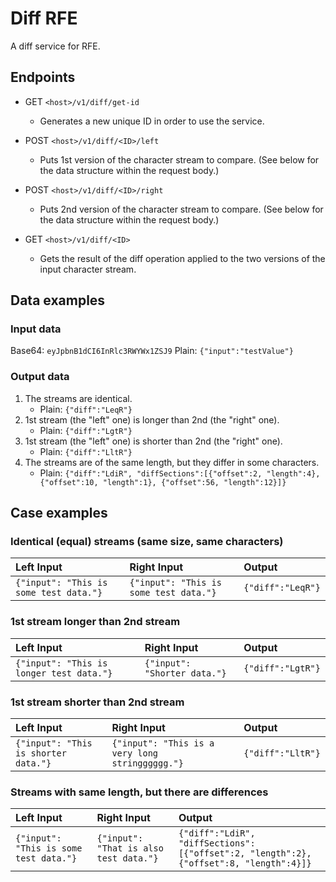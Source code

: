 # Diff RFE

A diff service for RFE.


## Endpoints

- GET `<host>/v1/diff/get-id`
  - Generates a new unique ID in order to use the service.

- POST `<host>/v1/diff/<ID>/left`
  - Puts 1st version of the character stream to compare. (See below for the data structure within the request body.)

- POST `<host>/v1/diff/<ID>/right`
  - Puts 2nd version of the character stream to compare. (See below for the data structure within the request body.)

- GET `<host>/v1/diff/<ID>`
  - Gets the result of the diff operation applied to the two versions of the input character stream.


## Data examples

### Input data

Base64: `eyJpbnB1dCI6InRlc3RWYWx1ZSJ9`
Plain:  `{"input":"testValue"}`

### Output data

1. The streams are identical.
   - Plain: `{"diff":"LeqR"}`
2. 1st stream (the "left" one) is longer than 2nd (the "right" one).
   - Plain: `{"diff":"LgtR"}`
3. 1st stream (the "left" one) is shorter than 2nd (the "right" one).
   - Plain: `{"diff":"LltR"}`
4. The streams are of the same length, but they differ in some characters.
   - Plain: `{"diff":"LdiR", "diffSections":[{"offset":2, "length":4}, {"offset":10, "length":1}, {"offset":56, "length":12}]}`


## Case examples

### Identical (equal) streams (same size, same characters)

| Left Input | Right Input | Output |
|:-----------|:------------|:-------|
| `{"input": "This is some test data."}` | `{"input": "This is some test data."}` | `{"diff":"LeqR"}` |



### 1st stream longer than 2nd stream

| Left Input | Right Input | Output |
|:-----------|:------------|:-------|
| `{"input": "This is longer test data."}` | `{"input": "Shorter data."}` | `{"diff":"LgtR"}` |



### 1st stream shorter than 2nd stream

| Left Input | Right Input | Output |
|:-----------|:------------|:-------|
| `{"input": "This is shorter data."}` | `{"input": "This is a very long stringggggg."}` | `{"diff":"LltR"}` |



### Streams with same length, but there are differences

| Left Input | Right Input | Output |
|:-----------|:------------|:-------|
| `{"input": "This is some test data."}` | `{"input": "That is also test data."}` | `{"diff":"LdiR", "diffSections":[{"offset":2, "length":2}, {"offset":8, "length":4}]}` |
